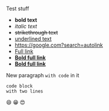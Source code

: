 Test stuff
- **bold text**
- _italic text_
- ~~strikethrough text~~
- <u>underlined text</u>
- https://google.com?search=autolink
- [Full link](https://google.com)
- [**Bold full link**](https://google.com)
- **[Bold full link](https://google.com)**

New paragraph `with code` in it
```
code block
with two lines
```
:smile: :grin: :heart_eyes: 
